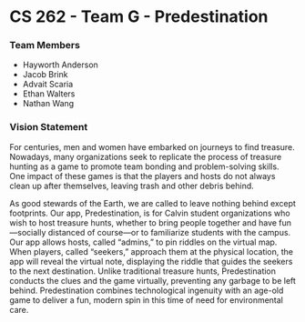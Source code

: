 # CS 262 - Team G - Predestination

### Team Members

- Hayworth Anderson
- Jacob Brink
- Advait Scaria
- Ethan Walters
- Nathan Wang

### Vision Statement

For centuries, men and women have embarked on journeys to find treasure. Nowadays, many organizations seek to replicate the process of treasure hunting as a game to promote team bonding and problem-solving skills. One impact of these games is that the players and hosts do not always clean up after themselves, leaving trash and other debris behind.

As good stewards of the Earth, we are called to leave nothing behind except footprints. Our app, Predestination, is for Calvin student organizations who wish to host treasure hunts, whether to bring people together and have fun—socially distanced of course—or to familiarize students with the campus. Our app allows hosts, called “admins,” to pin riddles on the virtual map. When players, called “seekers,” approach them at the physical location, the app will reveal the virtual note, displaying the riddle that guides the seekers to the next destination. Unlike traditional treasure hunts, Predestination conducts the clues and the game virtually, preventing any garbage to be left behind. Predestination combines technological ingenuity with an age-old game to deliver a fun, modern spin in this time of need for environmental care.
